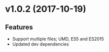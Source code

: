 # v1.0.2 (2017-10-19)  
## Features
- Support multiple files; UMD, ES5 and ES2015
- Updated dev dependencies